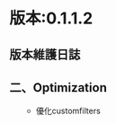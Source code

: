 版本:0.1.1.2
=============
<h2>
版本維護日誌</h2>


<h2>
二、Optimization</h2>
<div>
<ol>
  <ul>
  <li>優化customfilters</li>
  </ul>
</ol>
</div>
